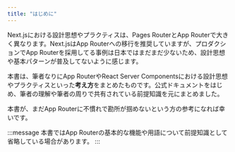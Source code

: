 ```yaml
---
title: "はじめに"
---
```


Next.jsにおける設計思想やプラクティスは、Pages RouterとApp Routerで大きく異なります。Next.jsはApp Routerへの移行を推奨していますが、プロダクションでApp Routerを採用してる事例は日本ではまだまだ少ないため、設計思想や基本パターンが普及してないように感じます。

本書は、筆者なりにApp RouterやReact Server Componentsにおける設計思想やプラクティスといった**考え方**をまとめたものです。公式ドキュメントをはじめ、筆者の理解や筆者の周りで共有されている前提知識を元にまとめました。

本書が、まだApp Routerに不慣れで勘所が掴めないという方の参考になれば幸いです。

:::message
本書ではApp Routerの基本的な機能や用語について前提知識として省略している場合があります。
:::
